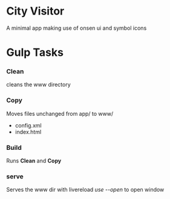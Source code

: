 City Visitor
============

A minimal app making use of onsen ui and symbol icons



Gulp Tasks
==========

### Clean
cleans the www directory

### Copy
Moves files unchanged from app/ to www/

- config.xml
- index.html

### Build
Runs **Clean** and **Copy**

### serve
Serves the www dir with livereload
*use --open* to open window